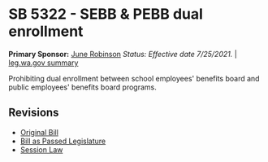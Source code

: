 # SB 5322 - SEBB & PEBB dual enrollment
**Primary Sponsor:** [June Robinson](/person/leg/june.robinson.md)
*Status: Effective date 7/25/2021.* | [leg.wa.gov summary](https://app.leg.wa.gov/billsummary?BillNumber=5322&Year=2021)

Prohibiting dual enrollment between school employees' benefits board and public employees' benefits board programs.

## Revisions
* [Original Bill](1/)
* [Bill as Passed Legislature](1/)
* [Session Law](1/)